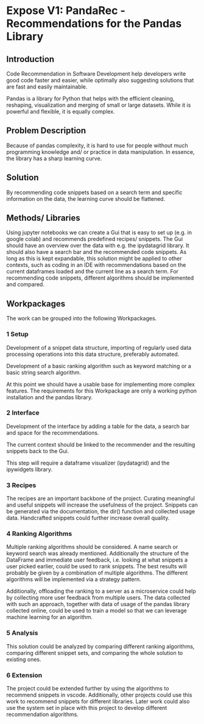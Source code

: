 # Expose V1: PandaRec - Recommendations for the Pandas Library

## Introduction

Code Recommendation in Software Development help developers write good code faster and easier, while optimally also suggesting solutions that are fast and easily maintainable.

Pandas is a library for Python that helps with the efficient cleaning, reshaping, visualization and merging of small or large datasets. While it is powerful and flexible, it is equally complex.

## Problem Description

Because of pandas complexity, it is hard to use for people without much programming knowledge and/ or practice in data manipulation. In essence, the library has a sharp learning curve.

## Solution

By recommending code snippets based on a search term and specific information on the data, the learning curve should be flattened.

## Methods/ Libraries

Using jupyter notebooks we can create a Gui that is easy to set up (e.g. in google colab) and recommends predefined recipes/ snippets. The Gui should have an overview over the data with e.g. the ipydatagrid library. It should also have a search bar and the recommended code snippets. As long as this is kept expandable, this solution might be applied to other contexts, such as coding in an IDE with recommendations based on the current dataframes loaded and the current line as a search term. For recommending code snippets, different algorithms should be implemented and compared.

## Workpackages

The work can be grouped into the following Workpackages.

### 1 Setup

Development of a snippet data structure, importing of regularly used data processing operations into this data structure, preferably automated.

Development of a basic ranking algorithm such as keyword matching or a basic string search algorithm.

At this point we should have a usable base for implementing more complex features. The requirements for this Workpackage are only a working python installation and the pandas library.

### 2 Interface

Development of the interface by adding a table for the data, a search bar and space for the recommendations.

The current context should be linked to the recommender and the resulting snippets back to the Gui.

This step will require a dataframe visualizer (ipydatagrid) and the ipywidgets library.

### 3 Recipes

The recipes are an important backbone of the project. Curating meaningful and useful snippets will increase the usefulness of the project. Snippets can be generated via the documentation, the dir() function and collected usage data. Handcrafted snippets could further increase overall quality.

### 4 Ranking Algorithms

Multiple ranking algorithms should be considered. A name search or keyword search was already mentioned. Additionally the structure of the DataFrame and immediate user feedback, i.e. looking at what snippets a user picked earlier, could be used to rank snippets. The best results will probably be given by a combination of multiple algorithms. The different algorithms will be implemented via a strategy pattern.

Additionally, offloading the ranking to a server as a microservice could help by collecting more user feedback from multiple users. The data collected with such an approach, together with data of usage of the pandas library collected online, could be used to train a model so that we can leverage machine learning for an algorithm.

### 5 Analysis

This solution could be analyzed by comparing different ranking algorithms, comparing different snippet sets, and comparing the whole solution to existing ones.

### 6 Extension

The project could be extended further by using the algorithms to recommend snippets in vscode. Additionally, other projects could use this work to recommend snippets for different libraries. Later work could also use the system set in place with this project to develop different recommendation algorithms.
